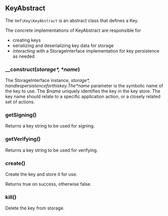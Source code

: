 ## KeyAbstract

The `Xmf\Key\KeyAbstract` is an abstract class that defines a Key.

The concrete implementations of KeyAbstract are responsible for

* creating keys
* serializing and deserializing key data for storage
* interacting with a StorageInterface implementation for key persistence as needed

### __construct(*$storage*, *$name*)

The StorageInterface instance, *$storage*, handles persistence for this key.
The *$name* parameter is the symbolic name of the key to use.
The *$name* uniquely identifies the key in the key store. The key name should relate to a specific
application action, or a closely related set of actions.

### getSigning()

Returns a key string to be used for signing.

### getVerifying()

Returns a key string to be used for verifying.

### create()

Create the key and store it for use.

Returns true on success, otherwise false.

### kill()

Delete the key from storage.
